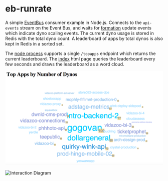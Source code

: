 # eb-runrate

A simple [EventBus](https://github.com/heroku/eventbus) consumer example in Node.js.
Connects to the `api-events` stream on the Event Bus, and waits for 
[formation](https://github.com/scottpersinger/eb-runrate/blob/master/index.js#L52)
update events which indicate dyno scaling events. The current dyno usage is stored
in Redis with the total dyno count. A leaderboard of apps by total dynos is also
kept in Redis in a sorted set. 

The [node process](index.js) supports a single `/topapps` endpoint which returns the current
leaderboard. The [index](static/index.html) html page queries the leaderboard every few seconds
and draws the leaderboard as a word cloud.

![Screenshot](/static/screenshot.png)

![Interaction Diagram](http://www.plantuml.com/plantuml/proxy?src=https://raw.githubusercontent.com/scottpersinger/eb-runrate/master/eb-interact.txt&arg=1)
